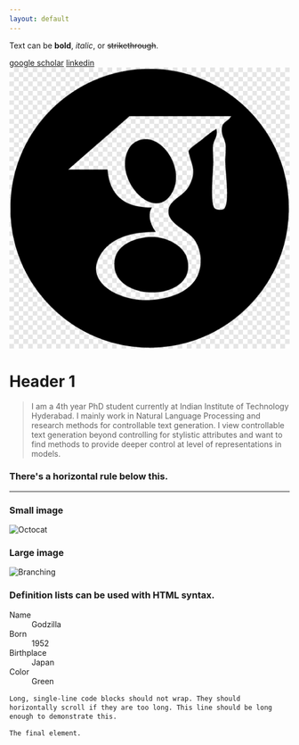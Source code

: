 ```yaml
---
layout: default
---
```


Text can be **bold**, _italic_, or ~~strikethrough~~.

[google scholar](https://scholar.google.com/citations?user=YbyzuEEAAAAJ&hl=en)
[linkedin](https://www.linkedin.com/in/aishwaryamdm/)
![Google Scholar](assets/img/google-scholar-logo-black.png)


# Header 1

> I am a 4th year PhD student currently at Indian Institute of Technology Hyderabad. I mainly work in Natural Language Processing and research methods for controllable text generation.
I view controllable text generation beyond controlling for stylistic attributes and want to find methods to provide deeper control at level of representations in models.



### There's a horizontal rule below this.

* * *



### Small image

![Octocat](https://github.githubassets.com/images/icons/emoji/octocat.png)

### Large image

![Branching](https://guides.github.com/activities/hello-world/branching.png)


### Definition lists can be used with HTML syntax.

<dl>
<dt>Name</dt>
<dd>Godzilla</dd>
<dt>Born</dt>
<dd>1952</dd>
<dt>Birthplace</dt>
<dd>Japan</dd>
<dt>Color</dt>
<dd>Green</dd>
</dl>

```
Long, single-line code blocks should not wrap. They should horizontally scroll if they are too long. This line should be long enough to demonstrate this.
```

```
The final element.
```
